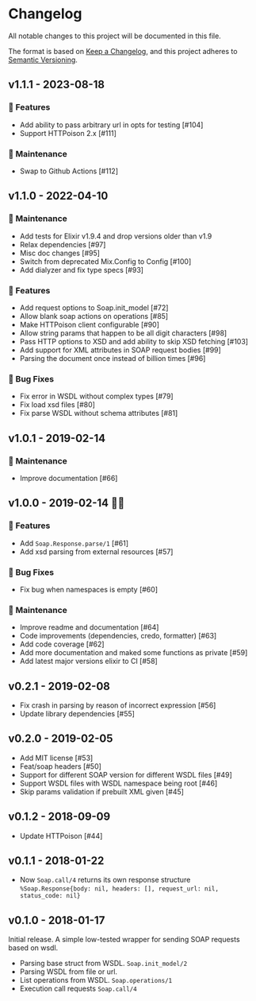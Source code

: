 # Changelog

All notable changes to this project will be documented in this file.

The format is based on [Keep a Changelog](https://keepachangelog.com/en/1.0.0/),
and this project adheres to [Semantic Versioning](https://semver.org/spec/v2.0.0.html).

## v1.1.1 - 2023-08-18

### 🚀 Features

- Add ability to pass arbitrary url in opts for testing [#104]
- Support HTTPoison 2.x [#111]

### 🧰 Maintenance

- Swap to Github Actions [#112]

## v1.1.0 - 2022-04-10

### 🧰 Maintenance

- Add tests for Elixir v1.9.4 and drop versions older than v1.9
- Relax dependencies [#97]
- Misc doc changes [#95]
- Switch from deprecated Mix.Config to Config [#100]
- Add dialyzer and fix type specs [#93]

### 🚀 Features

- Add request options to Soap.init_model [#72]
- Allow blank soap actions on operations [#85]
- Make HTTPoison client configurable [#90]
- Allow string params that happen to be all digit characters [#98]
- Pass HTTP options to XSD and add ability to skip XSD fetching [#103]
- Add support for XML attributes in SOAP request bodies [#99]
- Parsing the document once instead of billion times [#96]

### 🐛 Bug Fixes

- Fix error in WSDL without complex types [#79]
- Fix load xsd files [#80]
- Fix parse WSDL without schema attributes [#81]

## v1.0.1 - 2019-02-14

### 🧰 Maintenance

- Improve documentation [#66]

## v1.0.0 - 2019-02-14 🎉🎉

### 🚀 Features

- Add `Soap.Response.parse/1` [#61]
- Add xsd parsing from external resources [#57]

### 🐛 Bug Fixes

- Fix bug when namespaces is empty [#60]

### 🧰 Maintenance

- Improve readme and documentation [#64]
- Code improvements (dependencies, credo, formatter) [#63]
- Add code coverage [#62]
- Add more documentation and maked some functions as private [#59]
- Add latest major versions elixir to CI [#58]

## v0.2.1 - 2019-02-08

- Fix crash in parsing by reason of incorrect expression [#56]
- Update library dependencies [#55]

## v0.2.0 - 2019-02-05

- Add MIT license [#53]
- Feat/soap headers [#50]
- Support for different SOAP version for different WSDL files [#49]
- Support WSDL files with WSDL namespace being root [#46]
- Skip params validation if prebuilt XML given [#45]

## v0.1.2 - 2018-09-09

- Update HTTPoison [#44]

## v0.1.1 - 2018-01-22

- Now `Soap.call/4` returns its own response structure `%Soap.Response{body: nil, headers: [], request_url: nil, status_code: nil}`

## v0.1.0 - 2018-01-17

Initial release. A simple low-tested wrapper for sending SOAP requests based on wsdl.

- Parsing base struct from WSDL. `Soap.init_model/2`
- Parsing WSDL from file or url.
- List operations from WSDL. `Soap.operations/1`
- Execution call requests `Soap.call/4`
